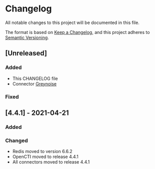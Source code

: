 # Changelog

All notable changes to this project will be documented in this file.

The format is based on [Keep a Changelog](https://keepachangelog.com/en/1.0.0/),
and this project adheres to [Semantic Versioning](https://semver.org/spec/v2.0.0.html).

## [Unreleased]

### Added 

 - This CHANGELOG file
 - Connector [Greynoise](https://www.greynoise.io)

### Fixed

## [4.4.1] - 2021-04-21

### Added

### Changed

- Redis moved to version 6.6.2
- OpenCTI moved to release 4.4.1
- All connectors moved to release 4.4.1
